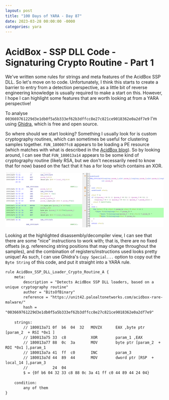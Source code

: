```yaml
---
layout: post
title: "100 Days of YARA - Day 87"
date: 2023-03-28 00:00:00 -0000
categories: yara
---
```


# AcidBox - SSP DLL Code - Signaturing Crypto Routine - Part 1
We've written some rules for strings and meta features of the AcidBox SSP DLL. So let's move on to code. Unfortunately, I think this starts to create a barrier to entry from a detection perspective, as a little bit of reverse engineering knowledge is usually required to make a start on this. However, I hope I can highlight some features that are worth looking at from a YARA perspective!

To analyse `003669761229d3e1db0f5a5b333ef62b3dffcc8e27c821ce9018362e0a2df7e9` I'm using [Ghidra](https://github.com/NationalSecurityAgency/ghidra), which is free and open source.

So where should we start looking? Something I usually look for is custom cryptography routines, which can sometimes be useful for clustering samples together. `FUN_180007fc8` appears to be loading a PE resource (which matches with what is described in the [AcidBox blog](https://unit42.paloaltonetworks.com/acidbox-rare-malware/)). So by looking around, I can see that `FUN_180013a14` appears to be some kind of cryptography routine (likely RSA, but we don't necessarily need to know that for now) based on the fact that it has a for loop which contains an XOR.

![](/assets/2023-03-28_crypto_routine.PNG)

Looking at the highlighted disassembly/decompiler view, I can see that there are some "nice" instructions to work with; that is, there are no fixed offsets (e.g. referencing string positions that may change throughout the samples), and the combination of registers/instructions used looks pretty unique! As such, I can use Ghidra's `Copy Special...` option to copy out the `Byte String` of this code, and put it straight into a YARA rule.
```
rule AcidBox_SSP_DLL_Loader_Crypto_Routine_A {
    meta:
        description = "Detects AcidBox SSP DLL loaders, based on a unique cryptography routine"
        author = "BitsOfBinary"
        reference = "https://unit42.paloaltonetworks.com/acidbox-rare-malware/"
        hash = "003669761229d3e1db0f5a5b333ef62b3dffcc8e27c821ce9018362e0a2df7e9"
        
    strings:
        // 180013a71 0f  b6  04  32   MOVZX      EAX ,byte ptr [param_2  + RSI *0x1 ]
        // 180013a75 33  c8           XOR        param_1 ,EAX
        // 180013a77 88  0c  3a       MOV        byte ptr [param_2  + RDI *0x1 ],param_1
        // 180013a7a 41  ff  c0       INC        param_3
        // 180013a7d 44  89  44       MOV        dword ptr [RSP  + local_14 ],param_3
        //           24  04
        $ = {0f b6 04 32 33 c8 88 0c 3a 41 ff c0 44 89 44 24 04}
        
    condition:
        any of them
}
```